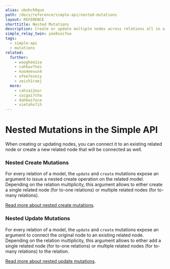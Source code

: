 ```yaml
---
alias: ubohch8quo
path: /docs/reference/simple-api/nested-mutations
layout: REFERENCE
shorttitle: Nested Mutations
description: Create or update multiple nodes across relations all in a single mutation.
simple_relay_twin: yoo8vaifoa
tags:
  - simple-api
  - mutations
related:
  further:
    - wooghee1za
    - cahkav7nei
    - koo4eevun4
    - ofee7eseiy
    - zeich1raej
  more:
    - cahzai2eur
    - saigai7cha
    - dah6aifoce
    - vietahx7ih
---
```


# Nested Mutations in the Simple API

When creating or updating nodes, you can connect it to an existing related node or create a new related node that will be connected as well.

### Nested Create Mutations

For every relation of a model, the `update` and `create` mutations expose an argument to issue a nested create operation on the related model. Depending on the relation multiplicity, this argument allows to either create a single related node (for to-one relations) or multiple related nodes (for to-many relations).

[Read more about nested create mutations](!alias-vaet3eengo).

### Nested Update Mutations

For every relation of a model, the `update` and `create` mutations expose an argument to connect the original node to an existing related node. Depending on the relation multiplicity, this argument allows to either add a single related node (for to-one relations) or multiple related nodes (for to-many relations) to the relation.

[Read more about nested update mutations](!alias-tu9ohwa1ui).
